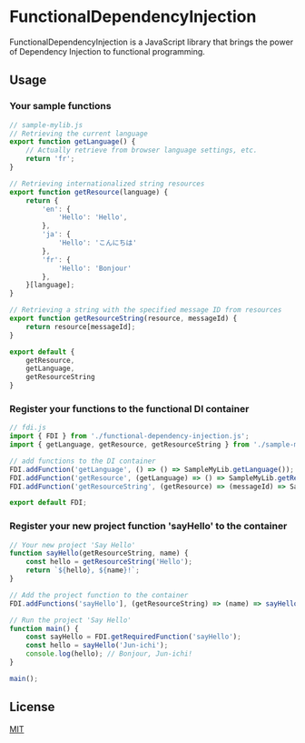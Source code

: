 # FunctionalDependencyInjection

FunctionalDependencyInjection is a JavaScript library that brings the power of Dependency Injection to functional programming.

## Usage

### Your sample functions
```javascript
// sample-mylib.js
// Retrieving the current language
export function getLanguage() {
    // Actually retrieve from browser language settings, etc.
    return 'fr';
}

// Retrieving internationalized string resources
export function getResource(language) {
    return {
        'en': {
            'Hello': 'Hello',
        },
        'ja': {
            'Hello': 'こんにちは'
        },
        'fr': {
            'Hello': 'Bonjour'
        },
    }[language];
}

// Retrieving a string with the specified message ID from resources
export function getResourceString(resource, messageId) {
    return resource[messageId];
}

export default {
    getResource,
    getLanguage,
    getResourceString
}
```

### Register your functions to the functional DI container
```javascript
// fdi.js
import { FDI } from './functional-dependency-injection.js';
import { getLanguage, getResource, getResourceString } from './sample-mylib.js';

// add functions to the DI container
FDI.addFunction('getLanguage', () => () => SampleMyLib.getLanguage());
FDI.addFunction('getResource', (getLanguage) => () => SampleMyLib.getResource(getLanguage()));
FDI.addFunction('getResourceString', (getResource) => (messageId) => SampleMyLib.getResourceString(getResource(), messageId));

export default FDI;
```

### Register your new project function 'sayHello' to the container
```javascript
// Your new project 'Say Hello'
function sayHello(getResourceString, name) {
    const hello = getResourceString('Hello');
    return `${hello}, ${name}!`;
}

// Add the project function to the container
FDI.addFunctions('sayHello'], (getResourceString) => (name) => sayHello(getResourceString, name));

// Run the project 'Say Hello'
function main() {
    const sayHello = FDI.getRequiredFunction('sayHello');
    const hello = sayHello('Jun-ichi');
    console.log(hello); // Bonjour, Jun-ichi!
}

main();
```

## License
[MIT](https://choosealicense.com/licenses/mit/)